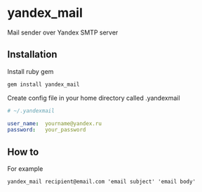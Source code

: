 # yandex_mail 
Mail sender over Yandex SMTP server

## Installation
Install ruby gem

```ruby
gem install yandex_mail
```

Create config file in your home directory called .yandexmail

```yaml
# ~/.yandexmail

user_name:  yourname@yandex.ru
password:   your_password

```

## How to

For example

```
yandex_mail recipient@email.com 'email subject' 'email body'
```
